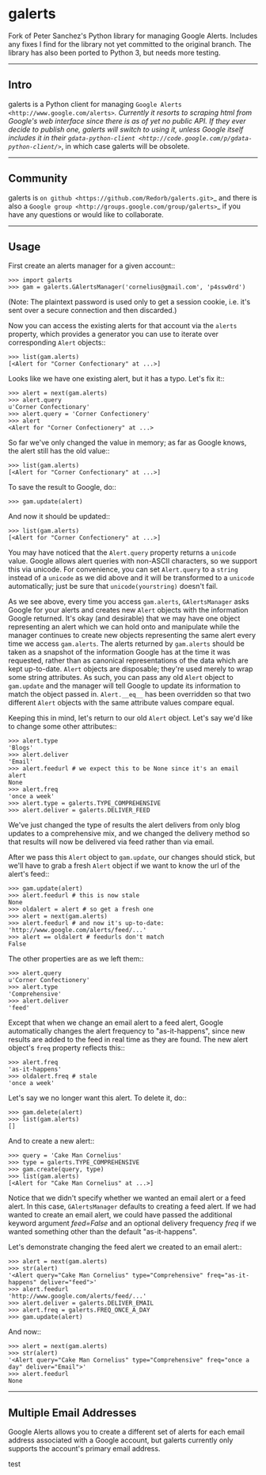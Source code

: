 galerts
=======

Fork of Peter Sanchez's Python library for managing Google Alerts. Includes any fixes I find for the library not yet committed to the original branch. The library has also been ported to Python 3, but needs more testing.

-----
Intro
-----

galerts is a Python client for managing `Google Alerts
<http://www.google.com/alerts>`_. Currently it resorts to scraping html from
Google's web interface since there is as of yet no public API. If they ever
decide to publish one, galerts will switch to using it, unless Google itself
includes it in their `gdata-python-client <http://code.google.com/p/gdata-python-client/>`_,
in which case galerts will be obsolete.

---------
Community
---------

galerts is `on github <https://github.com/Redorb/galerts.git>`_ and there is also a
`Google group <http://groups.google.com/group/galerts>`_ if you have any
questions or would like to collaborate.

-----
Usage
-----

First create an alerts manager for a given account::

    >>> import galerts
    >>> gam = galerts.GAlertsManager('cornelius@gmail.com', 'p4ssw0rd')

(Note: The plaintext password is used only to get a session cookie, i.e. it's
sent over a secure connection and then discarded.)

Now you can access the existing alerts for that account via the ``alerts``
property, which provides a generator you can use to iterate over corresponding
``Alert`` objects::

    >>> list(gam.alerts)
    [<Alert for "Corner Confectionary" at ...>]

Looks like we have one existing alert, but it has a typo. Let's fix it::

    >>> alert = next(gam.alerts)
    >>> alert.query
    u'Corner Confectionary'
    >>> alert.query = 'Corner Confectionery'
    >>> alert
    <Alert for "Corner Confectionery" at ...>

So far we've only changed the value in memory; as far as Google knows, the
alert still has the old value::

    >>> list(gam.alerts)
    [<Alert for "Corner Confectionary" at ...>]

To save the result to Google, do::

    >>> gam.update(alert)

And now it should be updated::

    >>> list(gam.alerts)
    [<Alert for "Corner Confectionery" at ...>]

You may have noticed that the ``Alert.query`` property returns a ``unicode``
value. Google allows alert queries with non-ASCII characters, so we support
this via unicode. For convenience, you can set ``Alert.query`` to a ``string``
instead of a ``unicode`` as we did above and it will be transformed to a
``unicode`` automatically; just be sure that ``unicode(yourstring)`` doesn't
fail.

As we see above, every time you access ``gam.alerts``, ``GAlertsManager`` asks
Google for your alerts and creates new ``Alert`` objects with the information
Google returned. It's okay (and desirable) that we may have one object
representing an alert which we can hold onto and manipulate while the manager
continues to create new objects representing the same alert every time we
access ``gam.alerts``. The alerts returned by ``gam.alerts`` should be taken as
a snapshot of the information Google has at the time it was requested, rather
than as canonical representations of the data which are kept up-to-date.
``Alert`` objects are disposable; they're used merely to wrap some string
attributes. As such, you can pass any old ``Alert`` object to ``gam.update``
and the manager will tell Google to update its information to match the object
passed in. ``Alert.__eq__`` has been overridden so that two different
``Alert`` objects with the same attribute values compare equal.

Keeping this in mind, let's return to our old ``Alert`` object. Let's say we'd
like to change some other attributes::

    >>> alert.type
    'Blogs'
    >>> alert.deliver
    'Email'
    >>> alert.feedurl # we expect this to be None since it's an email alert
    None
    >>> alert.freq
    'once a week'
    >>> alert.type = galerts.TYPE_COMPREHENSIVE
    >>> alert.deliver = galerts.DELIVER_FEED

We've just changed the type of results the alert delivers from only blog
updates to a comprehensive mix, and we changed the delivery method so that
results will now be delivered via feed rather than via email.

After we pass this ``Alert`` object to ``gam.update``, our changes should stick,
but we'll have to grab a fresh ``Alert`` object if we want to know the url
of the alert's feed::

    >>> gam.update(alert)
    >>> alert.feedurl # this is now stale
    None
    >>> oldalert = alert # so get a fresh one
    >>> alert = next(gam.alerts)
    >>> alert.feedurl # and now it's up-to-date:
    'http://www.google.com/alerts/feed/...'
    >>> alert == oldalert # feedurls don't match
    False

The other properties are as we left them::

    >>> alert.query
    u'Corner Confectionery'
    >>> alert.type
    'Comprehensive'
    >>> alert.deliver
    'feed'

Except that when we change an email alert to a feed alert, Google automatically
changes the alert frequency to "as-it-happens", since new results are added to
the feed in real time as they are found. The new alert object's ``freq``
property reflects this::

    >>> alert.freq
    'as-it-happens'
    >>> oldalert.freq # stale
    'once a week'

Let's say we no longer want this alert. To delete it, do::

    >>> gam.delete(alert)
    >>> list(gam.alerts)
    []

And to create a new alert::

    >>> query = 'Cake Man Cornelius'
    >>> type = galerts.TYPE_COMPREHENSIVE
    >>> gam.create(query, type)
    >>> list(gam.alerts)
    [<Alert for "Cake Man Cornelius" at ...>]

Notice that we didn't specify whether we wanted an email alert or a feed alert.
In this case, ``GAlertsManager`` defaults to creating a feed alert. If we had
wanted to create an email alert, we could have passed the additional keyword
argument *feed=False* and an optional delivery frequency *freq* if we wanted
something other than the default "as-it-happens".

Let's demonstrate changing the feed alert we created to an email alert::

    >>> alert = next(gam.alerts)
    >>> str(alert)
    '<Alert query="Cake Man Cornelius" type="Comprehensive" freq="as-it-happens" deliver="feed">'
    >>> alert.feedurl
    'http://www.google.com/alerts/feed/...'
    >>> alert.deliver = galerts.DELIVER_EMAIL
    >>> alert.freq = galerts.FREQ_ONCE_A_DAY
    >>> gam.update(alert)

And now::

    >>> alert = next(gam.alerts)
    >>> str(alert)
    '<Alert query="Cake Man Cornelius" type="Comprehensive" freq="once a day" deliver="Email">'
    >>> alert.feedurl
    None

------------------------
Multiple Email Addresses
------------------------

Google Alerts allows you to create a different set of alerts for each email
address associated with a Google account, but galerts currently only supports
the account's primary email address.

test
